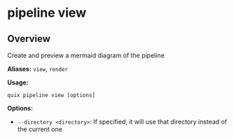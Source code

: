 # pipeline view

## Overview

Create and preview a mermaid diagram of the pipeline

**Aliases:** `view`, `render`

**Usage:**

```
quix pipeline view [options]
```

**Options:**

- `--directory <directory>`: If specified, it will use that directory instead of the current one

